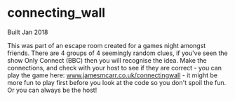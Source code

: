 # connecting_wall

Built Jan 2018

This was part of an escape room created for a games night amongst friends.  There are 4 groups of 4 seemingly random clues, if you've seen the show Only Connect (BBC) then you will recognise the idea.  Make the connections, and check with your host to see if they are correct - you can play the game here: www.jamesmcarr.co.uk/connectingwall - it might be more fun to play first before you look at the code so you don't spoil the fun.  Or you can always be the host!  

